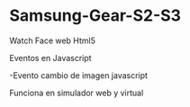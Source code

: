# Samsung-Gear-S2-S3
Watch Face web Html5

Eventos en Javascript

-Evento cambio de imagen javascript

Funciona en simulador web y virtual
